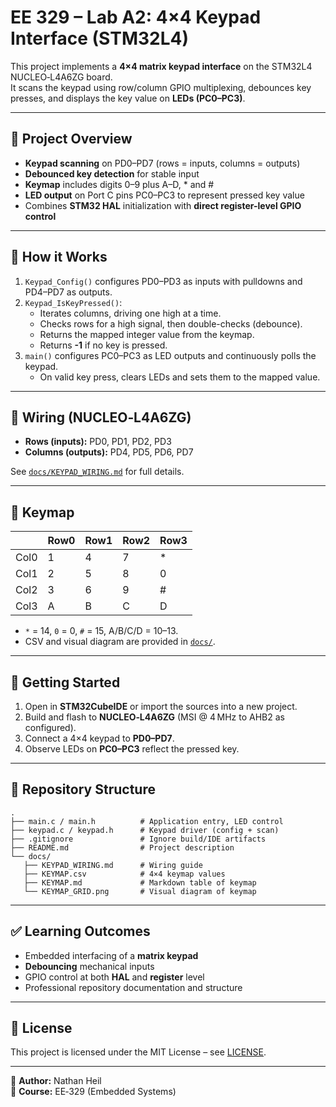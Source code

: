 # EE 329 – Lab A2: 4×4 Keypad Interface (STM32L4)

This project implements a **4×4 matrix keypad interface** on the STM32L4 NUCLEO‑L4A6ZG board.  
It scans the keypad using row/column GPIO multiplexing, debounces key presses, and displays the key value on **LEDs (PC0–PC3)**.

---

## 🔧 Project Overview
- **Keypad scanning** on PD0–PD7 (rows = inputs, columns = outputs)
- **Debounced key detection** for stable input
- **Keymap** includes digits 0–9 plus A–D, * and #
- **LED output** on Port C pins PC0–PC3 to represent pressed key value
- Combines **STM32 HAL** initialization with **direct register-level GPIO control**

---

## 🧠 How it Works
1. `Keypad_Config()` configures PD0–PD3 as inputs with pulldowns and PD4–PD7 as outputs.  
2. `Keypad_IsKeyPressed()`:
   - Iterates columns, driving one high at a time.  
   - Checks rows for a high signal, then double-checks (debounce).  
   - Returns the mapped integer value from the keymap.  
   - Returns **-1** if no key is pressed.  
3. `main()` configures PC0–PC3 as LED outputs and continuously polls the keypad.  
   - On valid key press, clears LEDs and sets them to the mapped value.  

---

## 📐 Wiring (NUCLEO‑L4A6ZG)
- **Rows (inputs):** PD0, PD1, PD2, PD3  
- **Columns (outputs):** PD4, PD5, PD6, PD7  

See [`docs/KEYPAD_WIRING.md`](docs/KEYPAD_WIRING.md) for full details.

---

## 🔢 Keymap
|     | Row0 | Row1 | Row2 | Row3 |
|-----|------|------|------|------|
| Col0 | 1 | 4 | 7 | * |
| Col1 | 2 | 5 | 8 | 0 |
| Col2 | 3 | 6 | 9 | # |
| Col3 | A | B | C | D |

- `*` = 14, `0` = 0, `#` = 15, A/B/C/D = 10–13.  
- CSV and visual diagram are provided in [`docs/`](docs).

---

## 🚀 Getting Started
1. Open in **STM32CubeIDE** or import the sources into a new project.  
2. Build and flash to **NUCLEO‑L4A6ZG** (MSI @ 4 MHz to AHB2 as configured).  
3. Connect a 4×4 keypad to **PD0–PD7**.  
4. Observe LEDs on **PC0–PC3** reflect the pressed key.  

---

## 📂 Repository Structure
```
.
├── main.c / main.h          # Application entry, LED control
├── keypad.c / keypad.h      # Keypad driver (config + scan)
├── .gitignore               # Ignore build/IDE artifacts
├── README.md                # Project description
└── docs/
   ├── KEYPAD_WIRING.md      # Wiring guide
   ├── KEYMAP.csv            # 4×4 keymap values
   ├── KEYMAP.md             # Markdown table of keymap
   └── KEYMAP_GRID.png       # Visual diagram of keymap
```

---

## ✅ Learning Outcomes
- Embedded interfacing of a **matrix keypad**  
- **Debouncing** mechanical inputs  
- GPIO control at both **HAL** and **register** level  
- Professional repository documentation and structure  

---

## 📜 License
This project is licensed under the MIT License – see [LICENSE](LICENSE).

---

👤 **Author:** Nathan Heil  
📅 **Course:** EE‑329 (Embedded Systems)  
